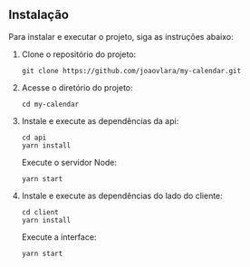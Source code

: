 ## Instalação

Para instalar e executar o projeto, siga as instruções abaixo:

1. Clone o repositório do projeto:
   ```
   git clone https://github.com/joaovlara/my-calendar.git
   ```

2. Acesse o diretório do projeto:
   ```
   cd my-calendar
   ```

3. Instale e execute as dependências da api:
   ```
   cd api
   yarn install
   ```

   Execute o servidor Node:

   ```
   yarn start
   ```

4. Instale  e execute as dependências do lado do cliente:
   ```
   cd client
   yarn install
   ```

   Execute a interface:

   ```
   yarn start
   ```